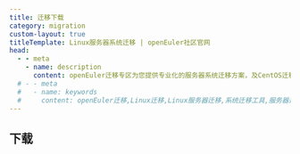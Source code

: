 ```yaml
---
title: 迁移下载
category: migration
custom-layout: true
titleTemplate: Linux服务器系统迁移 | openEuler社区官网
head:
  - - meta
    - name: description
      content: openEuler迁移专区为您提供专业化的服务器系统迁移方案，及CentOS迁移操作系统迁移工具，助力企业简单、平稳、高效进行操作系统升级及操作系统迁移。想要了解更多系统迁移相关信息，欢迎访问openEuler官网。
  # - - meta
  #   - name: keywords
  #     content: openEuler迁移,Linux迁移,Linux服务器迁移,系统迁移工具,服务器迁移方案,CentOS迁移
---
```

## 下载